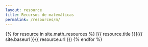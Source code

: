 ```yaml
---
layout: resource
title: Recursos de matemáticas
permalink: /resources/m/
---
```


{% for resource in site.math_resources %}
  [{{ resource.title }}]({{ site.baseurl }}{{ resource.url }})
{% endfor %}
